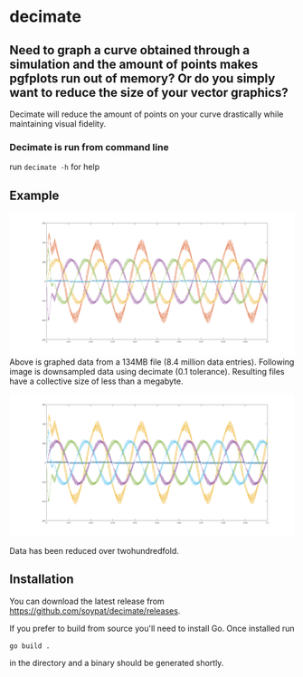 # decimate

Need to graph a curve obtained through a simulation and the amount of points makes pgfplots run out of memory? Or do you simply want to reduce the size of your vector graphics?
---
Decimate will reduce the amount of points on your curve drastically while maintaining visual fidelity.

### Decimate is run from command line
run `decimate -h` for help

## Example

![Lots of data points](_assets/bigbig.png)
Above is graphed data from a 134MB file (8.4 million data entries). Following image is downsampled data using decimate (0.1 tolerance). Resulting files have a collective size of less than a megabyte.

![Less data points but identical to above](_assets/smolbig.png)

Data has been reduced over twohundredfold.

## Installation

You can download the latest release from https://github.com/soypat/decimate/releases.

If you prefer to build from source you'll need to install Go. Once installed run

```console
go build .
``` 

in the directory and a binary should be generated shortly.

